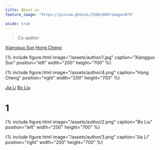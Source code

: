 ```yaml
---
title: About us
feature_image: "https://picsum.photos/2560/600?image=873"

aside: true
---
```






> Co-author

[Xiangguo Sun](https://xgsun.mysxl.cn/)
[Hong Cheng](https://www1.se.cuhk.edu.hk/~hcheng/)

{% include figure.html image="/assets/author/1.jpg" caption="Xiangguo Sun" position="left" width="200" height="700" %}

{% include figure.html image="/assets/author/4.png" caption="Hong Cheng" position="right" width="200" height="700" %}



[Jia Li](https://sites.google.com/view/lijia)
[Bo Liu](https://cse.seu.edu.cn/2019/0401/c23024a268340/page.psp)
# 1
{% include figure.html image="/assets/author/2.png" caption="Bo Liu" position="left" width="200" height="700" %}

{% include figure.html image="/assets/author/3.png" caption="Jia Li" position="right" width="200" height="700" %}







